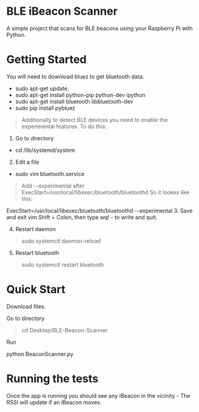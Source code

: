 # BLE iBeacon Scanner
 A simple project that scans for  BLE beacons using your Raspberry Pi with Python. 
# Getting Started
You will need to download bluez to get bluetooth data.
- sudo apt-get update.
- sudo apt-get install python-pip python-dev ipython
- sudo apt-get install bluetooth libbluetooth-dev
- sudo pip install pybluez
> Additionally to detect BLE devices you need to enable the experimental features. To do this:
1. Go to directory
- cd /lib/systemd/system
2. Edit a file
- sudo vim bluetooth.service
> Add --experimental after ExecStart=/usr/local/libexec/bluetooth/bluetoothd So it lookes like this:

ExecStart=/usr/local/libexec/bluetooth/bluetoothd --experimental
3. Save and exit vim Shift + Colon, then type wq! - to write and quit.

4. Restart daemon

> sudo systemctl daemon-reload
5. Restart bluetooth
> sudo systemctl restart bluetooth
> 
# Quick Start
Download files.

Go to directory
> cd Desktop/BLE-Beacon-Scanner

Run

python BeaconScanner.py

# Running the tests
Once the app is running you should see any iBeacon in the vicinity - The RSSI will update if an iBeacon moves.

